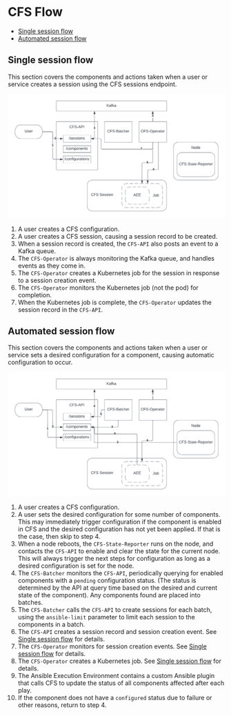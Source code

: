 # CFS Flow

* [Single session flow](#single-session-flow)
* [Automated session flow](#automated-session-flow)

## Single session flow

This section covers the components and actions taken when a user or service creates a session using the CFS sessions endpoint.

![Single Session Flow](../../img/operations/CFS_Single_Session_Flow.png)

1. A user creates a CFS configuration.
1. A user creates a CFS session, causing a session record to be created.
1. When a session record is created, the `CFS-API` also posts an event to a Kafka queue.
1. The `CFS-Operator` is always monitoring the Kafka queue, and handles events as they come in.
1. The `CFS-Operator` creates a Kubernetes job for the session in response to a session creation event.
1. The `CFS-Operator` monitors the Kubernetes job (not the pod) for completion.
1. When the Kubernetes job is complete, the `CFS-Operator` updates the session record in the `CFS-API`.

## Automated session flow

This section covers the components and actions taken when a user or service sets a desired configuration for a component, causing automatic configuration to occur.

![Automated Session Flow](../../img/operations/CFS_Automated_Session_Flow.png)

1. A user creates a CFS configuration.
1. A user sets the desired configuration for some number of components. This may immediately trigger configuration if the component is enabled in CFS and the desired
   configuration has not yet been applied. If that is the case, then skip to step 4.
1. When a node reboots, the `CFS-State-Reporter` runs on the node, and contacts the `CFS-API` to enable and clear the state for the current node. This will always trigger
   the next steps for configuration as long as a desired configuration is set for the node.
1. The `CFS-Batcher` monitors the `CFS-API`, periodically querying for enabled components with a `pending` configuration status. (The status is determined by the API at
   query time based on the desired and current state of the component). Any components found are placed into batches.
1. The `CFS-Batcher` calls the `CFS-API` to create sessions for each batch, using the `ansible-limit` parameter to limit each session to the components in a batch.
1. The `CFS-API` creates a session record and session creation event. See [Single session flow](#single-session-flow) for details.
1. The `CFS-Operator` monitors for session creation events. See [Single session flow](#single-session-flow) for details.
1. The `CFS-Operator` creates a Kubernetes job. See [Single session flow](#single-session-flow) for details.
1. The Ansible Execution Environment contains a custom Ansible plugin that calls CFS to update the status of all components affected after each play.
1. If the component does not have a `configured` status due to failure or other reasons, return to step 4.
